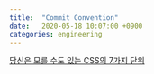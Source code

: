 ```yaml
---
title:  "Commit Convention"
date:   2020-05-18 10:07:00 +0900
categories: engineering
---
```


[당신은 모를 수도 있는 CSS의 7가지 단위](https://webdesign.tutsplus.com/articles/7-css-units-you-might-not-know-about--cms-22573?ec_unit=translation-info-language)